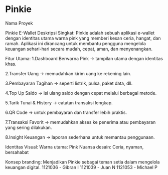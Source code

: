 # Pinkie
Nama Proyek

Pinkie E-Wallet
Deskripsi Singkat:
Pinkie adalah sebuah aplikasi e-wallet dengan identitas utama warna pink yang memberi kesan ceria, hangat, dan ramah. Aplikasi ini dirancang untuk membantu pengguna mengelola keuangan sehari-hari secara mudah, cepat, aman, dan menyenangkan.

Fitur Utama:
1.Dashboard Berwarna Pink → tampilan utama dengan identitas khas.

2.Transfer Uang → memudahkan kirim uang ke rekening lain.

3.Pembayaran Tagihan → seperti listrik, pulsa, paket data, dll.

4.Top Up Saldo → isi ulang saldo dengan cepat melalui berbagai metode.

5.Tarik Tunai & History → catatan transaksi lengkap.

6.QR Code → untuk pembayaran dan transfer lebih praktis.

7.Transaksi Favorit → memudahkan akses ke penerima atau pembayaran yang sering dilakukan.

8.Insight Keuangan → laporan sederhana untuk memantau penggunaan.

Identitas Visual:
Warna utama: Pink
Nuansa desain: Ceria, nyaman, bersahabat

Konsep branding: Menjadikan Pinkie sebagai teman setia dalam mengelola keuangan digital.
1121036 - Gibran I
1121039 - Juan N
1121053 - Michael P
